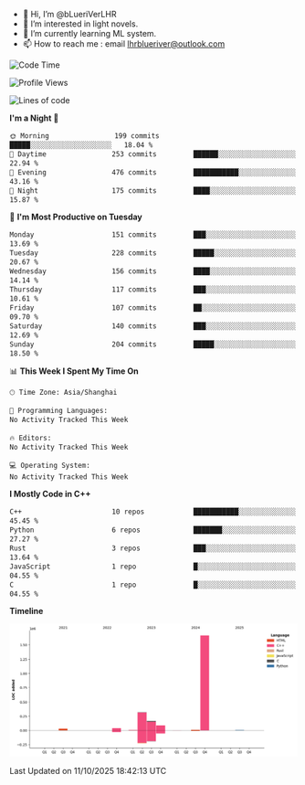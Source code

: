 - 👋 Hi, I’m @bLueriVerLHR
- 👀 I’m interested in light novels.
- 🌱 I’m currently learning ML system.
- 📫 How to reach me : email lhrblueriver@outlook.com

<!--START_SECTION:waka-->
![Code Time](http://img.shields.io/badge/Code%20Time-426%20hrs%206%20mins-blue)

![Profile Views](http://img.shields.io/badge/Profile%20Views-0-blue)

![Lines of code](https://img.shields.io/badge/From%20Hello%20World%20I%27ve%20Written-2.3%20million%20lines%20of%20code-blue)

**I'm a Night 🦉** 

```text
🌞 Morning                199 commits         █████░░░░░░░░░░░░░░░░░░░░   18.04 % 
🌆 Daytime                253 commits         ██████░░░░░░░░░░░░░░░░░░░   22.94 % 
🌃 Evening                476 commits         ███████████░░░░░░░░░░░░░░   43.16 % 
🌙 Night                  175 commits         ████░░░░░░░░░░░░░░░░░░░░░   15.87 % 
```
📅 **I'm Most Productive on Tuesday** 

```text
Monday                   151 commits         ███░░░░░░░░░░░░░░░░░░░░░░   13.69 % 
Tuesday                  228 commits         █████░░░░░░░░░░░░░░░░░░░░   20.67 % 
Wednesday                156 commits         ████░░░░░░░░░░░░░░░░░░░░░   14.14 % 
Thursday                 117 commits         ███░░░░░░░░░░░░░░░░░░░░░░   10.61 % 
Friday                   107 commits         ██░░░░░░░░░░░░░░░░░░░░░░░   09.70 % 
Saturday                 140 commits         ███░░░░░░░░░░░░░░░░░░░░░░   12.69 % 
Sunday                   204 commits         █████░░░░░░░░░░░░░░░░░░░░   18.50 % 
```


📊 **This Week I Spent My Time On** 

```text
🕑︎ Time Zone: Asia/Shanghai

💬 Programming Languages: 
No Activity Tracked This Week

🔥 Editors: 
No Activity Tracked This Week

💻 Operating System: 
No Activity Tracked This Week
```

**I Mostly Code in C++** 

```text
C++                      10 repos            ███████████░░░░░░░░░░░░░░   45.45 % 
Python                   6 repos             ███████░░░░░░░░░░░░░░░░░░   27.27 % 
Rust                     3 repos             ███░░░░░░░░░░░░░░░░░░░░░░   13.64 % 
JavaScript               1 repo              █░░░░░░░░░░░░░░░░░░░░░░░░   04.55 % 
C                        1 repo              █░░░░░░░░░░░░░░░░░░░░░░░░   04.55 % 
```



**Timeline**

![Lines of Code chart](https://raw.githubusercontent.com/bLueriVerLHR/bLueriVerLHR/main/assets/bar_graph.png)


 Last Updated on 11/10/2025 18:42:13 UTC
<!--END_SECTION:waka-->
